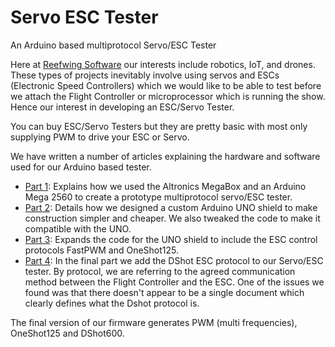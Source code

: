 # Servo ESC Tester
 An Arduino based multiprotocol Servo/ESC Tester

 Here at [Reefwing Software](https://medium.com/@reefwing) our interests include robotics, IoT, and drones. These types of projects inevitably involve using servos and ESCs (Electronic Speed Controllers) which we would like to be able to test before we attach the Flight Controller or microprocessor which is running the show. Hence our interest in developing an ESC/Servo Tester.

 You can buy ESC/Servo Testers but they are pretty basic with most only supplying PWM to drive your ESC or Servo. 

 We have written a number of articles explaining the hardware and software used for our Arduino based tester.

 - [Part 1](https://reefwing.medium.com/multiprotocol-esc-servo-tester-using-the-altronics-megabox-f11333c65e41): Explains how we used the Altronics MegaBox and an Arduino Mega 2560 to create a prototype multiprotocol servo/ESC tester.
 - [Part 2](https://reefwing.medium.com/arduino-shield-multiprotocol-esc-servo-tester-55e36ff162b9): Details how we designed a custom Arduino UNO shield to make construction simpler and cheaper. We also tweaked the code to make it compatible with the UNO.
 - [Part 3](): Expands the code for the UNO shield to include the ESC control protocols FastPWM and OneShot125.
 - [Part 4](https://medium.com/@reefwing/arduino-esc-tester-adding-dshot-a0c3c0dd85c1): In the final part we add the DShot ESC protocol to our Servo/ESC tester. By protocol, we are referring to the agreed communication method between the Flight Controller and the ESC. One of the issues we found was that there doesn't appear to be a single document which clearly defines what the Dshot protocol is.

 The final version of our firmware generates PWM (multi frequencies), OneShot125 and DShot600.
